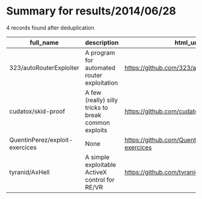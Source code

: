 
# Summary for results/2014/06/28
    
4 records found after deduplication

| full_name | description | html_url | matched_list | matched_count | pushed_at | size | stargazers_count | language | forks_count |
|--------------------------------|------------------------------------------------------|---------------------------------------------------|----------------|-----------------|---------------------------|--------|--------------------|------------|---------------|
| 323/autoRouterExploiter | A program for automated router exploitation | https://github.com/323/autoRouterExploiter | ['exploit'] | 1 | 2014-06-28 06:23:44+00:00 | 144 | 0 | Java | 0 |
| cudatox/skid-proof | A few (really) silly tricks to break common exploits | https://github.com/cudatox/skid-proof | ['exploit'] | 1 | 2014-06-28 03:45:18+00:00 | 136 | 0 | Python | 0 |
| QuentinPerez/exploit-exercices | None | https://github.com/QuentinPerez/exploit-exercices | ['exploit'] | 1 | 2014-06-28 17:40:33+00:00 | 128 | 0 | | 0 |
| tyranid/AxHell | A simple exploitable ActiveX control for RE/VR | https://github.com/tyranid/AxHell | ['exploit'] | 1 | 2014-06-28 20:11:36+00:00 | 282 | 15 | C++ | 9 |
